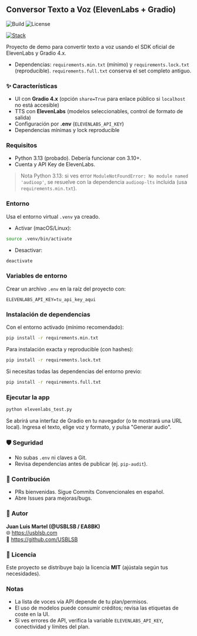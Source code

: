## Conversor Texto a Voz (ElevenLabs + Gradio)

<!-- Badges (ajusta {{GITHUB_USER}} y {{REPO_NAME}} cuando publiques) -->
![Build](https://img.shields.io/github/actions/workflow/status/usblsb/test_elevenlabs/ci.yml?style=for-the-badge)
![License](https://img.shields.io/badge/license-MIT-blue?style=for-the-badge)

<!-- Tecnologías principales (skillicons) -->
[![Stack](https://skillicons.dev/icons?i=python,git,github,linux&perline=9)](https://skillicons.dev)

Proyecto de demo para convertir texto a voz usando el SDK oficial de ElevenLabs y Gradio 4.x.

- Dependencias: `requirements.min.txt` (mínimo) y `requirements.lock.txt` (reproducible). `requirements.full.txt` conserva el set completo antiguo.

### ✨ Características
- UI con **Gradio 4.x** (opción `share=True` para enlace público si `localhost` no está accesible)
- TTS con **ElevenLabs** (modelos seleccionables, control de formato de salida)
- Configuración por **.env** (`ELEVENLABS_API_KEY`)
- Dependencias mínimas y lock reproducible

### Requisitos
- Python 3.13 (probado). Debería funcionar con 3.10+.
- Cuenta y API Key de ElevenLabs.

> Nota Python 3.13: si ves error `ModuleNotFoundError: No module named 'audioop'`, se resuelve con la dependencia `audioop-lts` incluida (usa `requirements.min.txt`).

### Entorno
Usa el entorno virtual `.venv` ya creado.

- Activar (macOS/Linux):
```bash
source .venv/bin/activate
```
- Desactivar:
```bash
deactivate
```

### Variables de entorno
Crear un archivo `.env` en la raíz del proyecto con:
```env
ELEVENLABS_API_KEY=tu_api_key_aqui
```

### Instalación de dependencias
Con el entorno activado (mínimo recomendado):
```bash
pip install -r requirements.min.txt
```
Para instalación exacta y reproducible (con hashes):
```bash
pip install -r requirements.lock.txt
```
Si necesitas todas las dependencias del entorno previo:
```bash
pip install -r requirements.full.txt
```

### Ejecutar la app
```bash
python elevenlabs_test.py
```
Se abrirá una interfaz de Gradio en tu navegador (o te mostrará una URL local). Ingresa el texto, elige voz y formato, y pulsa "Generar audio".

### 🛡️ Seguridad
- No subas `.env` ni claves a Git.
- Revisa dependencias antes de publicar (ej. `pip-audit`).

### 🤝 Contribución
- PRs bienvenidas. Sigue Commits Convencionales en español.
- Abre Issues para mejoras/bugs.

### 👤 Autor
**Juan Luis Martel (@USBLSB / EA8BK)**  
🌐 https://usblsb.com  
🐙 https://github.com/USBLSB  


### 📝 Licencia
Este proyecto se distribuye bajo la licencia **MIT** (ajústala según tus necesidades).

### Notas
- La lista de voces vía API depende de tu plan/permisos.
- El uso de modelos puede consumir créditos; revisa las etiquetas de coste en la UI.
- Si ves errores de API, verifica la variable `ELEVENLABS_API_KEY`, conectividad y límites del plan.
